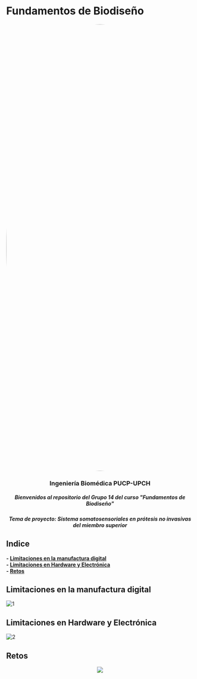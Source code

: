 # Fundamentos de Biodiseño
</p>
<image align="center;" width="1200px;" style="border-radius: 90%;" src ="../Imágenes/imagen_read.png">
  <h3 align="center">
Ingeniería Biomédica PUCP-UPCH
  </h3>
  <h5 align="center">
     Bienvenidos al repositorio del Grupo 14 del curso "Fundamentos de Biodiseño"
  </h5>
</p>


</p>
  <h5 align="center">
    Tema de proyecto: Sistema somatosensoriales en prótesis no invasivas del miembro superior
  </h5>
  
</p>

## Indice

**- [Limitaciones en la manufactura digital](#Limitaciones_en_la_manufactura_digital)**<br>
**- [Limitaciones en Hardware y Electrónica](#RLimitaciones_en_Hardware_y_Electrónica)**<br>
**- [Retos](#Retos)**<br>




## Limitaciones en la manufactura digital
![1](https://github.com/miguel-isidro05/Repositorio_FUNBIO/assets/143018589/bbad570f-32f6-473e-8892-6765a47fac74)


## Limitaciones en Hardware y Electrónica
![2](https://github.com/miguel-isidro05/Repositorio_FUNBIO/assets/143018589/4c2a3aef-867b-4911-9161-ed683ceb268c)


## Retos
<p align="center">
  <img src="https://github.com/miguel-isidro05/Repositorio_FUNBIO/assets/143018589/f1a3bd7f-7c13-488d-8268-1d69fdf0b067">




